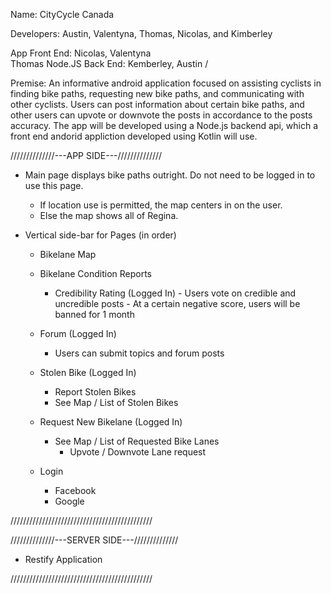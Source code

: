 Name: CityCycle Canada

Developers: Austin, Valentyna, Thomas, Nicolas, and Kimberley

App Front End: Nicolas, Valentyna   \
                                      Thomas
Node.JS Back End: Kemberley, Austin /

Premise: An informative android application focused on assisting cyclists in finding bike paths, requesting new bike paths, and communicating with other cyclists. Users can post information about certain bike paths, and other users can upvote or downvote the posts in accordance to the posts accuracy.
    The app will be developed using a Node.js backend api, which a front end andorid appliction developed using Kotlin will use.


//////////////---APP    SIDE---//////////////
- Main page displays bike paths outright. Do not need to be logged in to use this page.
    - If location use is permitted, the map centers in on the user.
    - Else the map shows all of Regina.

- Vertical side-bar for Pages (in order)
    - Bikelane Map
    
    - Bikelane Condition Reports
        - Credibility Rating (Logged In)
                - Users vote on credible and uncredible posts
                - At a certain negative score, users will be banned for 1 month
                
    - Forum (Logged In)
        - Users can submit topics and forum posts
        
    - Stolen Bike (Logged In)
        - Report Stolen Bikes
        - See Map / List of Stolen Bikes 
        
    - Request New Bikelane (Logged In)
        - See Map / List of Requested Bike Lanes
            - Upvote / Downvote Lane request
        
    - Login
        - Facebook
        - Google

/////////////////////////////////////////////


//////////////---SERVER SIDE---//////////////
- Restify Application


/////////////////////////////////////////////
